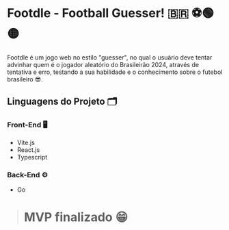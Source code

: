 # Footdle - Football Guesser! 🇧🇷 ⚽🟢🟡

Footdle é um jogo web no estilo "guesser", no qual o usuário deve tentar advinhar quem é o jogador aleatório do Brasileirão 2024, através de tentativa e erro, testando a sua habilidade e o conhecimento sobre o futebol brasileiro 😎.

## Linguagens do Projeto 🗂

### Front-End 🖥
- Vite.js
- React.js
- Typescript

### Back-End ⚙
- Go

> # MVP finalizado 😁
